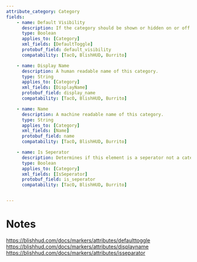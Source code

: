 ```yaml
---
attribute_category: Category
fields:
    - name: Default Visibility
      description: If the category should be shown or hidden on or off by default.
      type: Boolean
      applies_to: [Category]
      xml_fields: [DefaultToggle]
      protobuf_field: default_visibility
      compatability: [TacO, BlishHUD, Burrito]

    - name: Display Name
      description: A human readable name of this category.
      type: String
      applies_to: [Category]
      xml_fields: [DisplayName]
      protobuf_field: display_name
      compatability: [TacO, BlishHUD, Burrito]

    - name: Name
      description: A machine readable name of this category.
      type: String
      applies_to: [Category]
      xml_fields: [Name]
      protobuf_field: name
      compatability: [TacO, BlishHUD, Burrito]

    - name: Is Seperator
      description: Determines if this element is a seperator not a category.
      type: Boolean
      applies_to: [Category]
      xml_fields: [IsSeperator]
      protobuf_field: is_seperator
      compatability: [TacO, BlishHUD, Burrito]


---
```


Notes
=====


https://blishhud.com/docs/markers/attributes/defaulttoggle
https://blishhud.com/docs/markers/attributes/displayname
https://blishhud.com/docs/markers/attributes/isseparator

